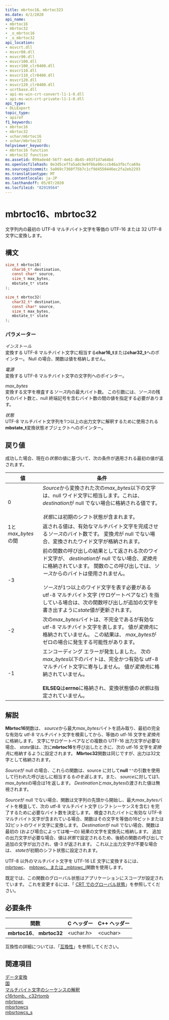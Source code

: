 ```yaml
---
title: mbrtoc16、mbrtoc323
ms.date: 4/2/2020
api_name:
- mbrtoc16
- mbrtoc32
- _o_mbrtoc16
- _o_mbrtoc32
api_location:
- msvcrt.dll
- msvcr80.dll
- msvcr90.dll
- msvcr100.dll
- msvcr100_clr0400.dll
- msvcr110.dll
- msvcr110_clr0400.dll
- msvcr120.dll
- msvcr120_clr0400.dll
- ucrtbase.dll
- api-ms-win-crt-convert-l1-1-0.dll
- api-ms-win-crt-private-l1-1-0.dll
api_type:
- DLLExport
topic_type:
- apiref
f1_keywords:
- mbrtoc16
- mbrtoc32
- uchar/mbrtoc16
- uchar/mbrtoc32
helpviewer_keywords:
- mbrtoc16 function
- mbrtoc32 function
ms.assetid: 099ade4d-56f7-4e61-8b45-493f1d7a64bd
ms.openlocfilehash: 0e3d5ceffa5adc9e9f6ba96cccb46a3fbcfca69a
ms.sourcegitcommit: 5a069c7360f75b7c1cf9d4550446ec2fa2eb2293
ms.translationtype: MT
ms.contentlocale: ja-JP
ms.lasthandoff: 05/07/2020
ms.locfileid: "82919564"
---
```

# <a name="mbrtoc16-mbrtoc32"></a>mbrtoc16、mbrtoc32

文字列内の最初の UTF-8 マルチバイト文字を等価の UTF-16 または 32 UTF-8 文字に変換します。

## <a name="syntax"></a>構文

```C
size_t mbrtoc16(
   char16_t* destination,
   const char* source,
   size_t max_bytes,
   mbstate_t* state
);

size_t mbrtoc32(
   char32_t* destination,
   const char* source,
   size_t max_bytes,
   mbstate_t* state
);
```

### <a name="parameters"></a>パラメーター

*インストール*\
変換する UTF-8 マルチバイト文字に相当する**char16_t**または**char32_t**へのポインター。 Null の場合、関数は値を格納しません。

*電源*\
変換する UTF-8 マルチバイト文字の文字列へのポインター。

*max_bytes*\
変換する文字を検査する*ソース*内の最大バイト数。 この引数には、*ソース*の残りのバイト数と、null 終端記号を含むバイト数の間の値を指定する必要があります。

*状態*\
UTF-8 マルチバイト文字列を1つ以上の出力文字に解釈するために使用される**mbstate_t**変換状態オブジェクトへのポインター。

## <a name="return-value"></a>戻り値

成功した場合、現在の*状態*の値に基づいて、次の条件が適用される最初の値が返されます。

|値|条件|
|-----------|---------------|
|0|*Source*から変換された次の*max_bytes*以下の文字は、null ワイド文字に相当します。これは、 *destination*が null でない場合に格納される値です。<br /><br /> *状態*には初期のシフト状態が含まれます。|
|1と*max_bytes*の間|返される値は、有効なマルチバイト文字を完成させる*ソース*のバイト数です。 変換*先*が null でない場合、変換されたワイド文字が格納されます。|
|-3|前の関数の呼び出しの結果として返される次のワイド文字が、 *destination*が null でない場合、*変換先*に格納されています。 関数のこの呼び出しでは、*ソース*からのバイトは使用されません。<br /><br /> *ソース*が1つ以上のワイド文字を表す必要がある utf-8 マルチバイト文字 (サロゲートペアなど) を指している場合は、次の関数呼び出しが追加の文字を書き出すように*state*値が更新されます。|
|-2|次の*max_bytes*バイトは、不完全であるが有効な utf-8 マルチバイト文字を表します。 値が*変換先*に格納されていません。 この結果は、 *max_bytes*がゼロの場合に発生する可能性があります。|
|-1|エンコーディング エラーが発生しました。 次の*max_bytes*以下のバイトは、完全かつ有効な utf-8 マルチバイト文字に寄与しません。 値が*変換先*に格納されていません。<br /><br /> **EILSEQ**は**errno**に格納され、変換状態値の*状態*は指定されていません。|

## <a name="remarks"></a>解説

**Mbrtoc16**関数は、 *source*から最大*max_bytes*バイトを読み取り、最初の完全な有効な utf-8 マルチバイト文字を検索してから、等価の utf-16 文字を*変換先*に格納します。 文字にサロゲートペアなどの複数の UTF-16 出力文字が必要な場合、 *state*値は、次に**mbrtoc16**を呼び出したときに、次の utf-16 文字を*変換先*に格納するように設定されます。 **Mbrtoc32**関数は同じですが、出力は32文字として格納されます。

*Source*が null の場合、これらの関数は、source に対して**null** `""`の引数を使用して行われた呼び出しに相当する*ものを返し*ます。また、 *source*に対しては1、 *max_bytes*の場合は1を返します。 *Destination*と*max_bytes*の渡された値は無視されます。

*Source*が null でない場合、関数は文字列の先頭から開始し、最大*max_bytes*バイトを検査して、次の utf-8 マルチバイト文字 (シフトシーケンスを含む) を完了するために必要なバイト数を決定します。 検査されたバイトに有効な UTF-8 マルチバイト文字が含まれている場合、関数はその文字を等価の16ビットまたは32ビットのワイド文字に変換します。 *Destination*が null でない場合、関数は最初の (および場合によっては唯一の) 結果の文字を変換先に格納します。 追加の出力文字が必要な場合、値は*状態*で設定されるため、後続の関数の呼び出しで追加の文字が出力され、値-3 が返されます。 これ以上出力文字が不要な場合は、 *state*が初期のシフト状態に設定されます。

UTF-8 以外のマルチバイト文字を UTF-16 LE 文字に変換するには、 [mbrtowc](mbrtowc.md)、 [mbtowc、または _mbtowc_l](mbtowc-mbtowc-l.md)関数を使用します。

既定では、この関数のグローバル状態はアプリケーションにスコープが設定されています。 これを変更するには、「 [CRT でのグローバル状態](../global-state.md)」を参照してください。

## <a name="requirements"></a>必要条件

|関数|C ヘッダー|C++ ヘッダー|
|--------------|--------------|------------------|
|**mbrtoc16**、 **mbrtoc32**|\<uchar.h>|\<cuchar>|

互換性の詳細については、「[互換性](../compatibility.md)」を参照してください。

## <a name="see-also"></a>関連項目

[データ変換](../data-conversion.md)\
[国](../locale.md)\
[マルチバイト文字のシーケンスの解釈](../interpretation-of-multibyte-character-sequences.md)\
[c16rtomb、c32rtomb](c16rtomb-c32rtomb1.md)\
[mbrtowc](mbrtowc.md)\
[mbsrtowcs](mbsrtowcs.md)\
[mbsrtowcs_s](mbsrtowcs-s.md)
